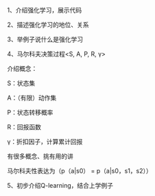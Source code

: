1、介绍强化学习，展示代码

2、描述强化学习的地位、关系

3、举例子说什么是强化学习

4、马尔科夫决策过程<S, A, P, R, γ>

介绍概念：

S：状态集

A：（有限）动作集

P：状态转移概率

R：回报函数

γ：折扣因子，计算累计回报

有很多概念、挑有用的讲

马尔科夫性表达为（p（a|s0） = p（a|s0，s1，s2））

5、初步介绍Q-learning，结合上学例子

